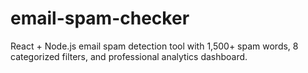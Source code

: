 # email-spam-checker
React + Node.js email spam detection tool with 1,500+ spam words, 8 categorized filters, and professional analytics dashboard.
